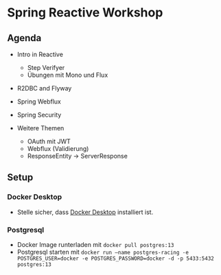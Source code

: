 # Spring Reactive Workshop 

## Agenda

* Intro in Reactive
    * Step Verifyer
    * Übungen mit Mono und Flux

* R2DBC and Flyway
* Spring Webflux
* Spring Security

* Weitere Themen
    * OAuth mit JWT
    * Webflux (Validierung)
    * ResponseEntity -> ServerResponse


## Setup

### Docker Desktop
* Stelle sicher, dass [Docker Desktop](https://www.docker.com/products/docker-desktop) installiert ist.

### Postgresql

* Docker Image runterladen mit `docker pull postgres:13`
* Postgresql starten mit  `docker run –name postgres-racing -e POSTGRES_USER=docker -e POSTGRES_PASSWORD=docker -d -p 5433:5432 postgres:13`